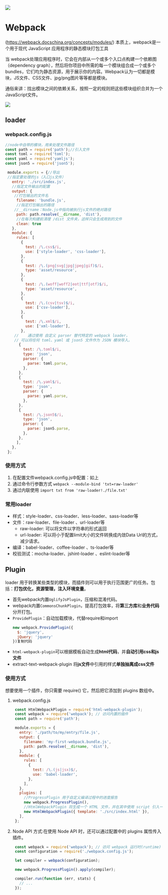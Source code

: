 ![](./img/2023-02-02-16-09-06.png)
# Webpack
(https://webpack.docschina.org/concepts/modules/)
本质上，webpack是一个用于现代 JavaScript 应用程序的静态模块打包工具

当 webpack处理应用程序时，它会在内部从一个或多个入口点构建一个依赖图（dependency graph），然后将你项目中所需的每一个模块组合成一个或多个 bundles，它们均为静态资源，用于展示你的内容。Webpack认为一切都是模块，JS文件、CSS文件、jpg/png图片等等都是模块。

通俗来讲：找出模块之间的依赖关系，按照一定的规则把这些模块组织合并为一个JavaScript文件。


![](./img/2023-01-20-13-51-59.png)
## loader
### webpack.config.js
```javascript
//node中自带的模块，用来处理文件路径
const path = require('path');//引入文件
const toml = require('toml');
const yaml = require('yamljs');
const json5 = require('json5');

 module.exports = {//导出
 //指定要处理的js（入口js文件）
   entry: './src/index.js',
   //指定文件输出的配置
   output: {
    //打包输出的文件名
     filename: 'bundle.js',
     //指定打包输出的路径
    //__dirname：Node.js中指向被执行js文件的绝对路径
     path: path.resolve(__dirname, 'dist'),
     //在每次构建前清理 /dist 文件夹，这样只会生成用到的文件
     clean: true
   },
   module: {
     rules: [
       {
         test: /\.css$/i,
         use: ['style-loader', 'css-loader'],
       },
       {
         test: /\.(png|svg|jpg|jpeg|gif)$/i,
         type: 'asset/resource',
       },
       {
         test: /\.(woff|woff2|eot|ttf|otf)$/i,
         type: 'asset/resource',
       },
       {
         test: /\.(csv|tsv)$/i,
         use: ['csv-loader'],
       },
       {
         test: /\.xml$/i,
         use: ['xml-loader'],
       },
    //    通过使用 自定义 parser 替代特定的 webpack loader，
    // 可以将任何 toml、yaml 或 json5 文件作为 JSON 模块导入。
      {
        test: /\.toml$/i,
        type: 'json',
        parser: {
          parse: toml.parse,
        },
      },
      {
        test: /\.yaml$/i,
        type: 'json',
        parser: {
          parse: yaml.parse,
        },
      },
      {
        test: /\.json5$/i,
        type: 'json',
        parser: {
          parse: json5.parse,
        },
      },
     ],
   },
 };
```

### 使用方式
1. 在配置文件webpack.config.js中配置：如上
2. 通过命令行参数方式
    `webpack --module-bind 'txt=raw-loader'`
3. 通过内联使用
   `import txt from 'raw-loader!./file.txt'`
### 常用loader
- 样式：style-loader、css-loader、less-loader、sass-loader等
- 文件：raw-loader、file-loader 、url-loader等
  - raw-loader: 可以将文件以字符串的形式返回
  - url-loader: 可以将小于配置limit大小的文件转换成内敛Data Url的方式，减少请求。
- 编译：babel-loader、coffee-loader 、ts-loader等
- 校验测试：mocha-loader、jshint-loader 、eslint-loader等

## Plugin
loader 用于转换某些类型的模块，而插件则可以用于执行范围更广的任务。包括：**打包优化，资源管理，注入环境变量**。

- 首先webpack内置`UglifyJsPlugin`，压缩和混淆代码。
- webpack内置`CommonsChunkPlugin`，提高打包效率，将**第三方库**和**业务代码**分开打包。
- `ProvidePlugin`：自动加载模块，代替require和import
  ```javascript
  new webpack.ProvidePlugin({
    $: 'jquery',
    jQuery: 'jquery'
  })复制代码
  ```
- `html-webpack-plugin`可以根据模板自动生成**html代码**，并**自动引用css和js文件**
- extract-text-webpack-plugin 将**js文件**中引用的样式**单独抽离成css文件**

### 使用方式
想要使用一个插件，你只需要 require() 它，然后把它添加到 plugins 数组中。
1. webpack.config.js
   ```javascript
    const HtmlWebpackPlugin = require('html-webpack-plugin');
    const webpack = require('webpack'); // 访问内置的插件
    const path = require('path');

    module.exports = {
      entry: './path/to/my/entry/file.js',
      output: {
        filename: 'my-first-webpack.bundle.js',
        path: path.resolve(__dirname, 'dist'),
      },
      module: {
        rules: [
          {
            test: /\.(js|jsx)$/,
            use: 'babel-loader',
          },
        ],
      },
      plugins: [
        //ProgressPlugin 用于自定义编译过程中的进度报告
        new webpack.ProgressPlugin(),
        //HtmlWebpackPlugin 将生成一个 HTML 文件，并在其中使用 script 引入一个名为 my-first-webpack.bundle.js 的 JS 文件。
        new HtmlWebpackPlugin({ template: './src/index.html' }),
      ],
    };
   ```
2. Node API 方式:在使用 Node API 时，还可以通过配置中的 plugins 属性传入插件。
   ```javascript
    const webpack = require('webpack'); // 访问 webpack 运行时(runtime)
    const configuration = require('./webpack.config.js');

    let compiler = webpack(configuration);

    new webpack.ProgressPlugin().apply(compiler);

    compiler.run(function (err, stats) {
      // ...
    });
   ```